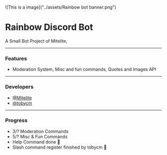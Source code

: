 
![This is a image]("../assets/Rainbow bot banner.png")
# Rainbow Discord Bot
A Small Bot Project of Mitelite,
***
### Features
- Moderation System, Misc and fun commands, Quotes and Images API

***
### Developers
- [@Mitelite](https://github.com/Mitelite)
- [@tobycm](https://github.com/tobycm)
***
### Progress
- 3/? Moderation Commands
- 5/? Misc & Fun Commands
- Help Command done 🎉
- Slash command register finished by tobycm 🎉


